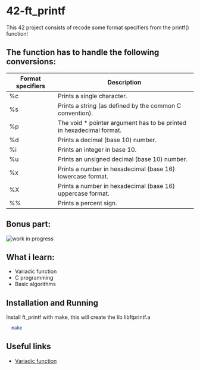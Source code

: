 
# 42-ft_printf

This 42 project consists of recode some format specifiers from the printf() function!

## The function has to handle the following conversions:

| Format specifiers | Description   |
| -------------| ------------- |
| %c           | Prints a single character. |
| %s           | Prints a string (as defined by the common C convention). | 
| %p           | The void * pointer argument has to be printed in hexadecimal format. | 
| %d           | Prints a decimal (base 10) number. | 
| %i           | Prints an integer in base 10. | 
| %u           | Prints an unsigned decimal (base 10) number.         | 
| %x           | Prints a number in hexadecimal (base 16) lowercase format.        | 
| %X           | Prints a number in hexadecimal (base 16) uppercase format.    | 
| %%          | Prints a percent sign.       | 

## Bonus part:
![work in progress](https://www.provincia.vicenza.it/immagini/work_in_porgress_.jpg/image)










## What i learn:
 - Variadic function
 - C programming
 - Basic algorithms

## Installation and Running

Install ft_printf with make, this will create the lib libftprintf.a

```bash
  make
```



    
## Useful links

- [Variadic function](https://medium.com/swlh/variadic-functions-3419c287a0d2)



